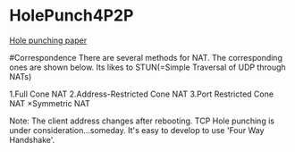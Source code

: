 # HolePunch4P2P

[Hole punching paper](http://www.brynosaurus.com/pub/net/p2pnat/)

#Correspondence
There are several methods for NAT. The corresponding ones are shown below.
Its likes to STUN(=Simple Traversal of UDP through NATs)

1.Full Cone NAT
2.Address-Restricted Cone NAT
3.Port Restricted Cone NAT
×Symmetric NAT


Note:
The client address changes after rebooting.
TCP Hole punching is under consideration...someday. It's easy to develop to use 'Four Way Handshake'.
